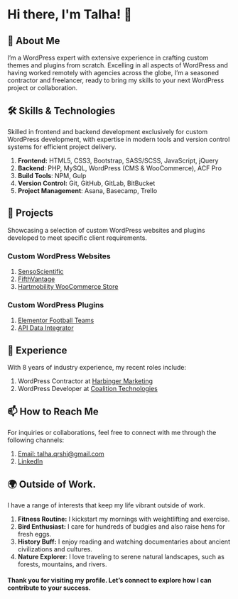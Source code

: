 # Hi there, I'm Talha! 👋

## 🧑 About Me
I’m a WordPress expert with extensive experience in crafting custom themes and plugins from scratch. Excelling in all aspects of WordPress and having worked remotely with agencies across the globe, I’m a seasoned contractor and freelancer, ready to bring my skills to your next WordPress project or collaboration.

## 🛠️ Skills & Technologies
Skilled in frontend and backend development exclusively for custom WordPress development, with expertise in modern tools and version control systems for efficient project delivery.

1. **Frontend:** HTML5, CSS3, Bootstrap, SASS/SCSS, JavaScript, jQuery
2. **Backend**: PHP, MySQL, WordPress (CMS & WooCommerce), ACF Pro
3. **Build Tools**: NPM, Gulp
4. **Version Control:** Git, GitHub, GitLab, BitBucket
5. **Project Management**: Asana, Basecamp, Trello

## 🚀 Projects
Showcasing a selection of custom WordPress websites and plugins developed to meet specific client requirements.

### Custom WordPress Websites
1. [SensoScientific](https://www.sensoscientific.com/)
2. [FifthVantage](https://fifthvantage.com/)
3. [Hartmobility WooCommerce Store](https://hartmobility.com/)

### Custom WordPress Plugins
1. [Elementor Football Teams](https://github.com/talhaQ96/elementor-football-teams)
2. [API Data Integrator](https://github.com/talhaQ96/API-Data-Integrator)

## 🌟 Experience
With 8 years of industry experience, my recent roles include:

1.  WordPress Contractor at [Harbinger Marketing](https://harbingermarketing.com/)
2. WordPress Developer at [Coalition Technologies](https://coalitiontechnologies.com/)

## 📫 How to Reach Me
For inquiries or collaborations, feel free to connect with me through the following channels:

1. [Email: talha.qrshi@gmail.com](mailto:talha.qrshi@gmail.com)
2. [LinkedIn](https://www.linkedin.com/in/talhaaqureshi/)

## 🌍 Outside of Work.

I have a range of interests that keep my life vibrant outside of work.

1. **Fitness Routine:** I kickstart my mornings with weightlifting and exercise.
2. **Bird Enthusiast:** I care for hundreds of budgies and also raise hens for fresh eggs.
3. **History Buff:** I enjoy reading and watching documentaries about ancient civilizations and cultures.
4. **Nature Explorer**: I love traveling to serene natural landscapes, such as forests, mountains, and rivers.

#### Thank you for visiting my profile. Let’s connect to explore how I can contribute to your success.

